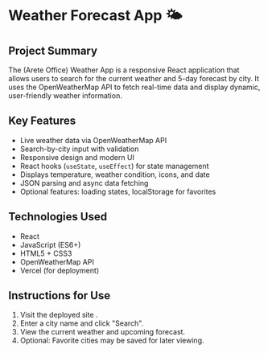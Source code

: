 # Weather Forecast App 🌤️

## Project Summary
The (Arete Office) Weather App is a responsive React application that allows users to search for the current weather and 5-day forecast by city. It uses the OpenWeatherMap API to fetch real-time data and display dynamic, user-friendly weather information.

## Key Features
- Live weather data via OpenWeatherMap API
- Search-by-city input with validation
- Responsive design and modern UI
- React hooks (`useState`, `useEffect`) for state management
- Displays temperature, weather condition, icons, and date
- JSON parsing and async data fetching
- Optional features: loading states, localStorage for favorites

## Technologies Used
- React
- JavaScript (ES6+)
- HTML5 + CSS3
- OpenWeatherMap API
- Vercel (for deployment)

## Instructions for Use
1. Visit the deployed site .
2. Enter a city name and click "Search".
3. View the current weather and upcoming forecast.
4. Optional: Favorite cities may be saved for later viewing.
